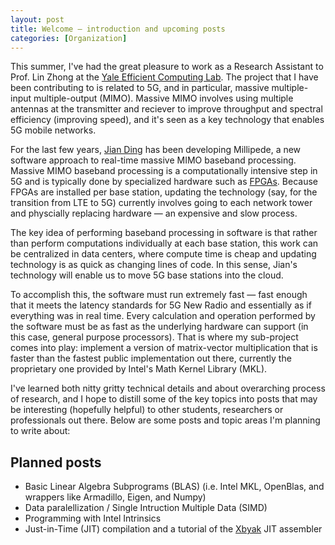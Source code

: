```yaml
---
layout: post
title: Welcome — introduction and upcoming posts
categories: [Organization]
---
```


This summer, I've had the great pleasure to work as a Research Assistant to Prof. Lin Zhong at the [Yale Efficient Computing Lab](http://yecl.org/). The project that I have been contributing to is related to 5G, and in particular, massive multiple-input multiple-output (MIMO). Massive MIMO involves using multiple antennas at the transmitter and reciever to improve throughput and spectral efficiency (improving speed), and it's seen as a key technology that enables 5G mobile networks.

For the last few years, [Jian Ding](https://www.owlnet.rice.edu/~jianding/) has been developing Millipede, a new software approach to real-time massive MIMO baseband processing. Massive MIMO baseband processing is a computationally intensive step in 5G and is typically done by specialized hardware such as [FPGAs](https://en.wikipedia.org/wiki/Field-programmable_gate_array). Because FPGAs are installed per base station, updating the technology (say, for the transition from LTE to 5G) currently involves going to each network tower and physcially replacing hardware — an expensive and slow process.

The key idea of performing baseband processing in software is that rather than perform computations individually at each base station, this work can be centralized in data centers, where compute time is cheap and updating technology is as quick as changing lines of code. In this sense, Jian's technology will enable us to move 5G base stations into the cloud.

To accomplish this, the software must run extremely fast — fast enough that it meets the latency standards for 5G New Radio and essentially as if everything was in real time. Every calculation and operation performed by the software must be as fast as the underlying hardware can support (in this case, general purpose processors). That is where my sub-project comes into play: implement a version of matrix-vector multiplication that is faster than the fastest public implementation out there, currently the proprietary one provided by Intel's Math Kernel Library (MKL).

I've learned both nitty gritty technical details and about overarching process of research, and I hope to distill some of the key topics into posts that may be interesting (hopefully helpful) to other students, researchers or professionals out there. Below are some posts and topic areas I'm planning to write about:

## Planned posts

- Basic Linear Algebra Subprograms (BLAS) (i.e. Intel MKL, OpenBlas, and wrappers like Armadillo, Eigen, and Numpy)
- Data paralellization / Single Intruction Multiple Data (SIMD)
- Programming with Intel Intrinsics
- Just-in-Time (JIT) compilation and a tutorial of the [Xbyak](https://github.com/herumi/xbyak) JIT assembler